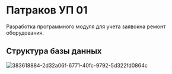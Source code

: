 # Патраков УП 01

Разработка программного модуля для учета заявокна ремонт оборудования.

## Структура базы данных
![383618884-2d32a06f-6771-40fc-9792-5d322fd0864c](https://github.com/user-attachments/assets/54990d20-55c0-4a7c-82a6-936a8f0f41a2)

